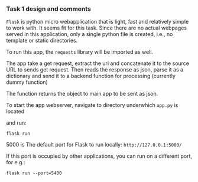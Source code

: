 ### Task 1 design and comments
`Flask` is python micro webapplication that is light, fast and relatively simple to work with. It seems fit for this task.
Since there are no actual webpages served in this application, only a single python file is created, i.e., no template or static directories.

To run this app, the `requests` library will be imported as well.

The app take a get request, extract the uri and concatenate it to the source URL to sends get request.
Then reads the response as json, parse it as a dictionary and send it to a backend function for processing (currently dummy function)

The function returns the object to main app to be sent as json.

To start the app webserver, navigate to directory underwhich `app.py` is located

and run:

```flask run```

5000 is The default port for Flask to run locally:  `http://127.0.0.1:5000/` 

If this port is occupied by other applications, you can run on a different port, for e.g.:

```flask run --port=5400```
